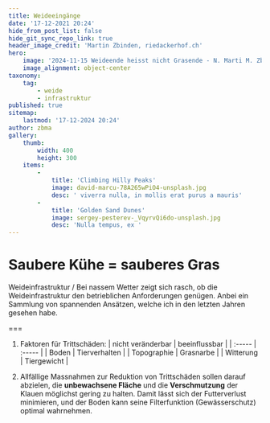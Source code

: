 ```yaml
---
title: Weideeingänge
date: '17-12-2021 20:24'
hide_from_post_list: false
hide_git_sync_repo_link: true
header_image_credit: 'Martin Zbinden, riedackerhof.ch'
hero:
    image: '2024-11-15 Weideende heisst nicht Grasende - N. Marti M. Zbinden_header.jpg'
    image_alignment: object-center
taxonomy:
    tag:
        - weide
        - infrastruktur
published: true
sitemap:
    lastmod: '17-12-2024 20:24'
author: zbma
gallery:
    thumb:
        width: 400
        height: 300
    items:
        -
            title: 'Climbing Hilly Peaks'
            image: david-marcu-78A265wPiO4-unsplash.jpg
            desc: ' viverra nulla, in mollis erat purus a mauris'
        -
            title: 'Golden Sand Dunes'
            image: sergey-pesterev-_VqyrvQi6do-unsplash.jpg
            desc: 'Nulla tempus, ex '
---
```


# Saubere Kühe = sauberes Gras

Weideinfrastruktur / Bei nassem Wetter zeigt sich rasch, ob die Weideinfrastruktur den betrieblichen Anforderungen genügen. Anbei ein Sammlung von spannenden Ansätzen, welche ich in den letzten Jahren gesehen habe.

===


1. Faktoren für Trittschäden:
|  nicht veränderbar  |  beeinflussbar  |
|  :-----          |  :-----          |
|  Boden |  Tierverhalten |
|  Topographie  |  Grasnarbe |
|  Witterung |   Tiergewicht |


1. Allfällige Massnahmen zur Reduktion von Trittschäden sollen darauf abzielen, die **unbewachsene Fläche** und die **Verschmutzung** der Klauen möglichst gering zu halten. Damit lässt sich der Futterverlust minimieren, und der Boden kann seine Filterfunktion (Gewässerschutz) optimal wahrnehmen.



